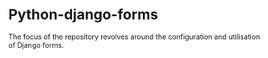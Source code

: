 # Python-django-forms
The focus of the repository revolves around the configuration and utilisation of Django forms.
